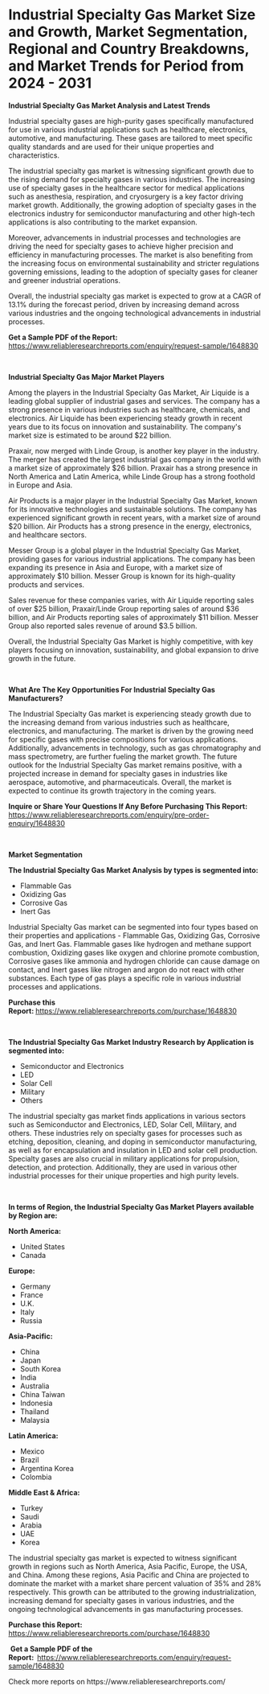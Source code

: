<p><h1>Industrial Specialty Gas Market Size and Growth, Market Segmentation, Regional and Country Breakdowns, and Market Trends for Period from 2024 -  2031</h1></p><p><strong>Industrial Specialty Gas Market Analysis and Latest Trends</strong></p>
<p><p>Industrial specialty gases are high-purity gases specifically manufactured for use in various industrial applications such as healthcare, electronics, automotive, and manufacturing. These gases are tailored to meet specific quality standards and are used for their unique properties and characteristics.</p><p>The industrial specialty gas market is witnessing significant growth due to the rising demand for specialty gases in various industries. The increasing use of specialty gases in the healthcare sector for medical applications such as anesthesia, respiration, and cryosurgery is a key factor driving market growth. Additionally, the growing adoption of specialty gases in the electronics industry for semiconductor manufacturing and other high-tech applications is also contributing to the market expansion.</p><p>Moreover, advancements in industrial processes and technologies are driving the need for specialty gases to achieve higher precision and efficiency in manufacturing processes. The market is also benefiting from the increasing focus on environmental sustainability and stricter regulations governing emissions, leading to the adoption of specialty gases for cleaner and greener industrial operations.</p><p>Overall, the industrial specialty gas market is expected to grow at a CAGR of 13.1% during the forecast period, driven by increasing demand across various industries and the ongoing technological advancements in industrial processes.</p></p>
<p><strong>Get a Sample PDF of the Report:&nbsp;</strong> <a href="https://www.reliableresearchreports.com/enquiry/request-sample/1648830">https://www.reliableresearchreports.com/enquiry/request-sample/1648830</a></p>
<p>&nbsp;</p>
<p><strong>Industrial Specialty Gas Major Market Players</strong></p>
<p><p>Among the players in the Industrial Specialty Gas Market, Air Liquide is a leading global supplier of industrial gases and services. The company has a strong presence in various industries such as healthcare, chemicals, and electronics. Air Liquide has been experiencing steady growth in recent years due to its focus on innovation and sustainability. The company's market size is estimated to be around $22 billion.</p><p>Praxair, now merged with Linde Group, is another key player in the industry. The merger has created the largest industrial gas company in the world with a market size of approximately $26 billion. Praxair has a strong presence in North America and Latin America, while Linde Group has a strong foothold in Europe and Asia.</p><p>Air Products is a major player in the Industrial Specialty Gas Market, known for its innovative technologies and sustainable solutions. The company has experienced significant growth in recent years, with a market size of around $20 billion. Air Products has a strong presence in the energy, electronics, and healthcare sectors.</p><p>Messer Group is a global player in the Industrial Specialty Gas Market, providing gases for various industrial applications. The company has been expanding its presence in Asia and Europe, with a market size of approximately $10 billion. Messer Group is known for its high-quality products and services.</p><p>Sales revenue for these companies varies, with Air Liquide reporting sales of over $25 billion, Praxair/Linde Group reporting sales of around $36 billion, and Air Products reporting sales of approximately $11 billion. Messer Group also reported sales revenue of around $3.5 billion.</p><p>Overall, the Industrial Specialty Gas Market is highly competitive, with key players focusing on innovation, sustainability, and global expansion to drive growth in the future.</p></p>
<p>&nbsp;</p>
<p><strong>What Are The Key Opportunities For Industrial Specialty Gas Manufacturers?</strong></p>
<p><p>The Industrial Specialty Gas market is experiencing steady growth due to the increasing demand from various industries such as healthcare, electronics, and manufacturing. The market is driven by the growing need for specific gases with precise compositions for various applications. Additionally, advancements in technology, such as gas chromatography and mass spectrometry, are further fueling the market growth. The future outlook for the Industrial Specialty Gas market remains positive, with a projected increase in demand for specialty gases in industries like aerospace, automotive, and pharmaceuticals. Overall, the market is expected to continue its growth trajectory in the coming years.</p></p>
<p><strong>Inquire or Share Your Questions If Any Before Purchasing This Report:</strong> <a href="https://www.reliableresearchreports.com/enquiry/pre-order-enquiry/1648830">https://www.reliableresearchreports.com/enquiry/pre-order-enquiry/1648830</a></p>
<p>&nbsp;</p>
<p><strong>Market Segmentation</strong></p>
<p><strong>The Industrial Specialty Gas Market Analysis by types is segmented into:</strong></p>
<p><ul><li>Flammable Gas</li><li>Oxidizing Gas</li><li>Corrosive Gas</li><li>Inert Gas</li></ul></p>
<p><p>Industrial Specialty Gas market can be segmented into four types based on their properties and applications - Flammable Gas, Oxidizing Gas, Corrosive Gas, and Inert Gas. Flammable gases like hydrogen and methane support combustion, Oxidizing gases like oxygen and chlorine promote combustion, Corrosive gases like ammonia and hydrogen chloride can cause damage on contact, and Inert gases like nitrogen and argon do not react with other substances. Each type of gas plays a specific role in various industrial processes and applications.</p></p>
<p><strong>Purchase this Report:&nbsp;</strong><a href="https://www.reliableresearchreports.com/purchase/1648830">https://www.reliableresearchreports.com/purchase/1648830</a></p>
<p>&nbsp;</p>
<p><strong>The Industrial Specialty Gas Market Industry Research by Application is segmented into:</strong></p>
<p><ul><li>Semiconductor and Electronics</li><li>LED</li><li>Solar Cell</li><li>Military</li><li>Others</li></ul></p>
<p><p>The industrial specialty gas market finds applications in various sectors such as Semiconductor and Electronics, LED, Solar Cell, Military, and others. These industries rely on specialty gases for processes such as etching, deposition, cleaning, and doping in semiconductor manufacturing, as well as for encapsulation and insulation in LED and solar cell production. Specialty gases are also crucial in military applications for propulsion, detection, and protection. Additionally, they are used in various other industrial processes for their unique properties and high purity levels.</p></p>
<p>&nbsp;</p>
<p><strong>In terms of Region, the Industrial Specialty Gas Market Players available by Region are:</strong></p>
<p>
    <p> <strong> North America: </strong>
        <ul>
            <li>United States</li>
            <li>Canada</li>
        </ul>
        </p> 
    <p> <strong> Europe: </strong>
        <ul>
            <li>Germany</li>
            <li>France</li>
            <li>U.K.</li>
            <li>Italy</li>
            <li>Russia</li>
        </ul>
        </p> 
    <p> <strong> Asia-Pacific: </strong>
        <ul>
            <li>China</li>
            <li>Japan</li>
            <li>South Korea</li>
            <li>India</li>
            <li>Australia</li>
            <li>China Taiwan</li>
            <li>Indonesia</li>
            <li>Thailand</li>
            <li>Malaysia</li>
        </ul>
        </p> 
    <p> <strong> Latin America: </strong>
        <ul>
            <li>Mexico</li>
            <li>Brazil</li>
            <li>Argentina Korea</li>
            <li>Colombia</li>
        </ul>
        </p> 
    <p> <strong> Middle East & Africa: </strong>
        <ul>
            <li>Turkey</li>
            <li>Saudi</li>
            <li>Arabia</li>
            <li>UAE</li>
            <li>Korea</li>
        </ul>
    </p>
    </p>
<p><p>The industrial specialty gas market is expected to witness significant growth in regions such as North America, Asia Pacific, Europe, the USA, and China. Among these regions, Asia Pacific and China are projected to dominate the market with a market share percent valuation of 35% and 28% respectively. This growth can be attributed to the growing industrialization, increasing demand for specialty gases in various industries, and the ongoing technological advancements in gas manufacturing processes.</p></p>
<p><strong>Purchase this Report: </strong><a href="https://www.reliableresearchreports.com/purchase/1648830">https://www.reliableresearchreports.com/purchase/1648830</a></p>
<p>&nbsp;<strong>Get a Sample PDF of the Report:&nbsp;&nbsp;</strong><a href="https://www.reliableresearchreports.com/enquiry/request-sample/1648830">https://www.reliableresearchreports.com/enquiry/request-sample/1648830</a></p>
<p><strong></strong></p>
<p>Check more reports on https://www.reliableresearchreports.com/</p>